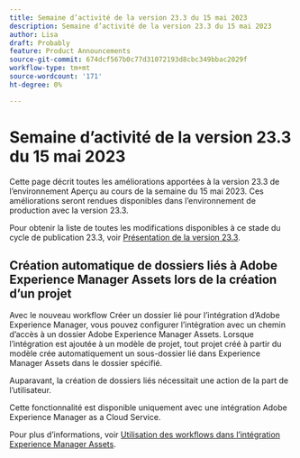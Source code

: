 ```yaml
---
title: Semaine d’activité de la version 23.3 du 15 mai 2023
description: Semaine d’activité de la version 23.3 du 15 mai 2023
author: Lisa
draft: Probably
feature: Product Announcements
source-git-commit: 674dcf567b0c77d31072193d8cbc349bbac2029f
workflow-type: tm+mt
source-wordcount: '171'
ht-degree: 0%

---
```


# Semaine d’activité de la version 23.3 du 15 mai 2023

Cette page décrit toutes les améliorations apportées à la version 23.3 de l’environnement Aperçu au cours de la semaine du 15 mai 2023. Ces améliorations seront rendues disponibles dans l’environnement de production avec la version 23.3.

Pour obtenir la liste de toutes les modifications disponibles à ce stade du cycle de publication 23.3, voir [Présentation de la version 23.3](/help/quicksilver/product-announcements/product-releases/23.3-release-activity/23-3-release-overview.md).

## Création automatique de dossiers liés à Adobe Experience Manager Assets lors de la création d’un projet

Avec le nouveau workflow Créer un dossier lié pour l’intégration d’Adobe Experience Manager, vous pouvez configurer l’intégration avec un chemin d’accès à un dossier Adobe Experience Manager Assets. Lorsque l’intégration est ajoutée à un modèle de projet, tout projet créé à partir du modèle crée automatiquement un sous-dossier lié dans Experience Manager Assets dans le dossier spécifié.

Auparavant, la création de dossiers liés nécessitait une action de la part de l’utilisateur.

Cette fonctionnalité est disponible uniquement avec une intégration Adobe Experience Manager as a Cloud Service.

Pour plus d’informations, voir [Utilisation des workflows dans l’intégration Experience Manager Assets](/help/quicksilver/documents/adobe-workfront-for-experience-manager-assets-essentials/use-aem-workflows.md).
